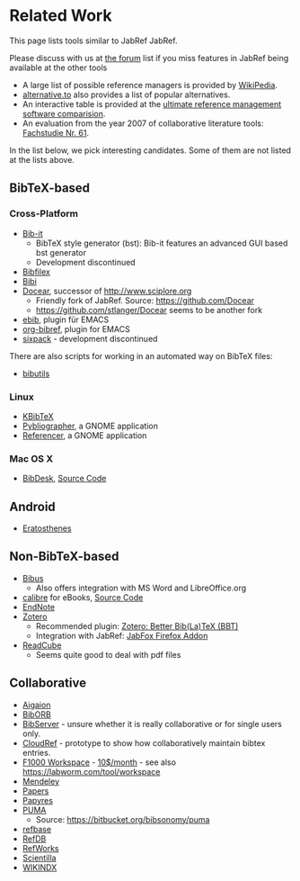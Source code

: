 # Related Work

This page lists tools similar to JabRef JabRef.

Please discuss with us at [the forum](http://discourse.jabref.org/) list if you miss features in JabRef being available at the other tools

* A large list of possible reference managers is provided by [WikiPedia](https://en.wikipedia.org/wiki/Comparison_of_reference_management_software).
* [alternative.to](http://alternativeto.net/software/jabref/) also provides a list of popular alternatives.
* An interactive table is provided at the [ultimate reference management software comparision](https://ultimate-comparisons.github.io/ultimate-reference-management-software-comparison/).
* An evaluation from the year 2007 of collaborative literature tools: [Fachstudie Nr. 61](http://www2.informatik.uni-stuttgart.de/cgi-bin/NCSTRL/NCSTRL_view.pl?id=FACH-0061&mod=0&engl=1).

In the list below, we pick interesting candidates.
Some of them are not listed at the lists above.

## BibTeX-based

### Cross-Platform

* [Bib-it](http://bib-it.sourceforge.net/index.php)
  * BibTeX style generator (bst): Bib-it features an advanced GUI based bst generator
  * Development discontinued
* [Bibfilex](https://sites.google.com/site/bibfilex/)
* [Bibi](http://bibi.sourceforge.net/)
* [Docear](http://www.docear.org/), successor of <http://www.sciplore.org>
  * Friendly fork of JabRef. Source: <https://github.com/Docear>
  * <https://github.com/stlanger/Docear> seems to be another fork
* [ebib](https://github.com/joostkremers/ebib), plugin für EMACS
* [org-bibref](https://gitorious.org/org-bibref), plugin for EMACS
* [sixpack](http://sourceforge.net/projects/sixpack/) - development discontinued

There are also scripts for working in an automated way on BibTeX files:

* [bibutils](https://sourceforge.net/p/bibutils/home/bib2xml/)

### Linux

* [KBibTeX](http://home.gna.org/kbibtex/)
* [Pybliographer](http://pybliographer.org/), a GNOME application
* [Referencer](https://launchpad.net/referencer), a GNOME application

### Mac OS X

* [BibDesk](http://bibdesk.sourceforge.net/), [Source Code](https://sourceforge.net/projects/bibdesk/files/BibDesk/)

## Android

* [Eratosthenes](https://bitbucket.org/mkmatlock/eratosthenes/wiki/Home)

## Non-BibTeX-based

* [Bibus](http://bibus-biblio.sourceforge.net/)
  * Also offers integration with MS Word and LibreOffice.org
* [calibre](http://calibre-ebook.com/) for eBooks, [Source Code](https://github.com/kovidgoyal/calibre)
* [EndNote](http://endnote.com/product-details/basic)
* [Zotero](https://www.zotero.org/)
  * Recommended plugin: [Zotero: Better Bib(La)TeX (BBT)](https://github.com/ZotPlus/zotero-better-bibtex)
  * Integration with JabRef: [JabFox Firefox Addon](https://github.com/JabRef/JabFox)
* [ReadCube](https://www.readcube.com/)
  * Seems quite good to deal with pdf files

## Collaborative

* [Aigaion](https://sourceforge.net/projects/aigaion/)
* [BibORB](http://savannah.nongnu.org/projects/biborb/)
* [BibServer](https://github.com/okfn/bibserver) - unsure whether it is really collaborative or for single users only.
* [CloudRef](https://github.com/JabRef/cloudref/) - prototype to show how collaboratively maintain bibtex entries.
* [F1000 Workspace](http://f1000.com/work/) - [10$/month](https://f1000.com/work/profile/#/subscription/) - see also <https://labworm.com/tool/workspace>
* [Mendeley](https://www.mendeley.com/)
* [Papers](http://www.papersapp.com/)
* [Papyres](http://dl.acm.org/citation.cfm?id=1510120)
* [PUMA](http://www.academic-puma.de/)
  * Source: <https://bitbucket.org/bibsonomy/puma>
* [refbase](http://refbase.sourceforge.net)
* [RefDB](http://refdb.sourceforge.net/)
* [RefWorks](https://www.refworks.com/)
* [Scientilla](http://www.scientilla.org/)
* [WIKINDX](http://wikindx.sourceforge.net/)
